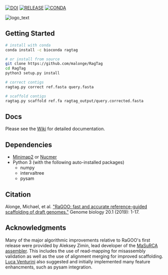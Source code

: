 [![DOI](https://zenodo.org/badge/242898323.svg)](https://zenodo.org/badge/latestdoi/242898323) [![RELEASE](https://img.shields.io/github/v/release/malonge/RagTag?color=ff69b4)](https://github.com/malonge/RagTag/releases/tag/v1.0.1) [![CONDA](https://img.shields.io/conda/dn/bioconda/ragtag?color=%230BE67&label=conda)](https://anaconda.org/bioconda/ragtag)


![logo_text](logo/ragtag_logo_text.svg)

## Getting Started

```bash
# install with conda
conda install -c bioconda ragtag

# or install from source
git clone https://github.com/malonge/RagTag
cd RagTag
python3 setup.py install

# correct contigs
ragtag.py correct ref.fasta query.fasta

# scaffold contigs
ragtag.py scaffold ref.fa ragtag_output/query.corrected.fasta
```

## Docs
Please see the [Wiki](https://github.com/malonge/RagTag/wiki) for detailed documentation.

## Dependencies
- [Minimap2](https://github.com/lh3/minimap2) or [Nucmer](http://mummer.sourceforge.net/)
- Python 3 (with the following auto-installed packages)
    - numpy
    - intervaltree
    - pysam
    
## Citation

Alonge, Michael, et al. ["RaGOO: fast and accurate reference-guided scaffolding of draft genomes."](https://genomebiology.biomedcentral.com/articles/10.1186/s13059-019-1829-6) Genome biology 20.1 (2019): 1-17.

## Acknowledgments

Many of the major algorithmic improvements relative to RaGOO's first release were provided by Aleksey Zimin, lead developer of the [MaSuRCA assembler](https://github.com/alekseyzimin/masurca). This includes the use of read-mapping for misassembly validation as well as the use of alignment merging for improved scaffolding. [Luca Venturini](https://github.com/lucventurini) also suggested and initially implemented many feature enhancments, such as pysam integration.
